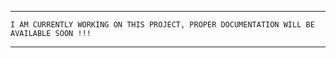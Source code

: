 --------------------------------------------------------------------------------------------------
    I AM CURRENTLY WORKING ON THIS PROJECT, PROPER DOCUMENTATION WILL BE AVAILABLE SOON !!!
--------------------------------------------------------------------------------------------------
